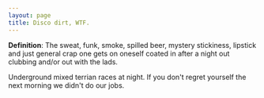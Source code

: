 ```yaml
---
layout: page
title: Disco dirt, WTF.
---
```


<div class="message">
  <strong>Definition</strong>: The sweat, funk, smoke, spilled beer, mystery stickiness, lipstick and just general crap one gets on oneself coated in after a night out clubbing and/or out with the lads.

</div>

Underground mixed terrian races at night. If you don't regret yourself the next morning we didn't do our jobs. 
